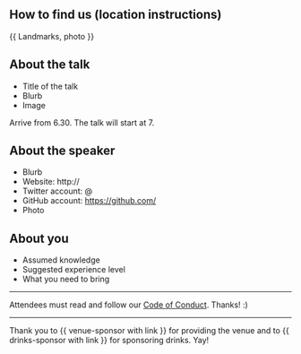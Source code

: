 ## How to find us (location instructions)

{{ Landmarks, photo }}

## About the talk

* Title of the talk
* Blurb
* Image

Arrive from 6.30. The talk will start at 7.

## About the speaker

* Blurb
* Website: http://
* Twitter account: @
* GitHub account: https://github.com/
* Photo

## About you

* Assumed knowledge
* Suggested experience level
* What you need to bring

---

Attendees must read and follow our [Code of Conduct](http://ctfeds.org/code-of-conduct/). Thanks! :)

---

Thank you to {{ venue-sponsor with link }} for providing the venue and to {{ drinks-sponsor with link }} for sponsoring drinks. Yay!
